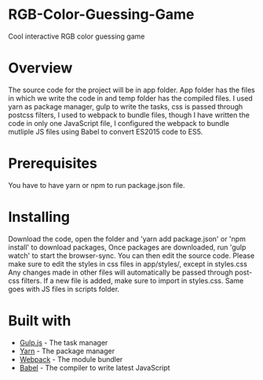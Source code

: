 # RGB-Color-Guessing-Game
Cool interactive RGB color guessing game

# Overview
  The source code for the project will be in app folder. App folder has the files in which we write the code in and temp   folder has the compiled files.
  I used yarn as package manager, gulp to write the tasks, css is passed through postcss filters, I used to webpack to bundle files, though I have written the code in only one JavaScript file, I configured the webpack to bundle mutliple JS files using Babel to convert ES2015 code to ES5.

# Prerequisites
  You have to have yarn or npm to run package.json file. 
  
# Installing
  Download the code, open the folder and 'yarn add package.json' or 'npm install' to download packages, Once packages are downloaded, run 'gulp watch' to start the browser-sync. You can then edit the source code. Please make sure to edit the styles in css files in app/styles/, except in styles.css Any changes made in other files will automatically be passed through post-css filters. If a new file is added, make sure to import in styles.css. Same goes with JS files in scripts folder.   

# Built with
  - [Gulp.js](https://gulpjs.com/) - The task manager
  - [Yarn](https://yarnpkg.com/en/) - The package manager
  - [Webpack](https://webpack.js.org/) - The module bundler
  - [Babel](https://webpack.js.org/) - The compiler to write latest JavaScript
  
  
